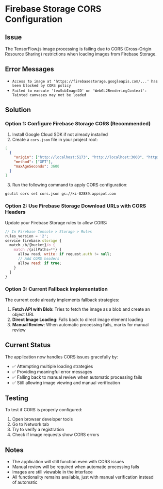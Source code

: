 # Firebase Storage CORS Configuration

## Issue
The TensorFlow.js image processing is failing due to CORS (Cross-Origin Resource Sharing) restrictions when loading images from Firebase Storage.

## Error Messages
- `Access to image at 'https://firebasestorage.googleapis.com/...' has been blocked by CORS policy`
- `Failed to execute 'texSubImage2D' on 'WebGL2RenderingContext': Tainted canvases may not be loaded`

## Solution

### Option 1: Configure Firebase Storage CORS (Recommended)

1. Install Google Cloud SDK if not already installed
2. Create a `cors.json` file in your project root:

```json
[
  {
    "origin": ["http://localhost:5173", "http://localhost:3000", "https://yourdomain.com"],
    "method": ["GET"],
    "maxAgeSeconds": 3600
  }
]
```

3. Run the following command to apply CORS configuration:
```bash
gsutil cors set cors.json gs://ki-82889.appspot.com
```

### Option 2: Use Firebase Storage Download URLs with CORS Headers

Update your Firebase Storage rules to allow CORS:

```javascript
// In Firebase Console > Storage > Rules
rules_version = '2';
service firebase.storage {
  match /b/{bucket}/o {
    match /{allPaths=**} {
      allow read, write: if request.auth != null;
      // Add CORS headers
      allow read: if true;
    }
  }
}
```

### Option 3: Current Fallback Implementation

The current code already implements fallback strategies:

1. **Fetch API with Blob**: Tries to fetch the image as a blob and create an object URL
2. **Direct Image Loading**: Falls back to direct image element loading
3. **Manual Review**: When automatic processing fails, marks for manual review

## Current Status

The application now handles CORS issues gracefully by:
- ✅ Attempting multiple loading strategies
- ✅ Providing meaningful error messages
- ✅ Falling back to manual review when automatic processing fails
- ✅ Still allowing image viewing and manual verification

## Testing

To test if CORS is properly configured:
1. Open browser developer tools
2. Go to Network tab
3. Try to verify a registration
4. Check if image requests show CORS errors

## Notes

- The application will still function even with CORS issues
- Manual review will be required when automatic processing fails
- Images are still viewable in the interface
- All functionality remains available, just with manual verification instead of automatic